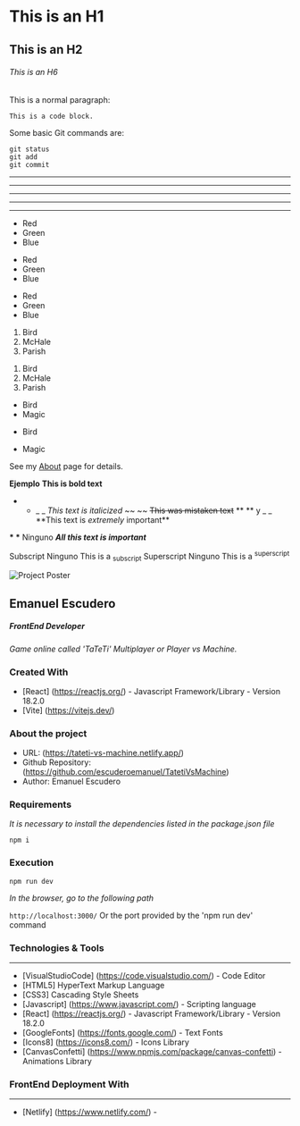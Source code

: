 <!-- Titles -->

# This is an H1

## This is an H2

###### This is an H6

<!-- Paragraph -->
<p>This is a normal paragraph:</p>

<!-- Code Block -->
<pre><code>This is a code block.
</code></pre>

Some basic Git commands are:

```
git status
git add
git commit
```

<!-- Horizontal Lines -->

---

---

---

---

---

<!-- List & List Items-->

- Red
- Green
- Blue

* Red
* Green
* Blue

- Red
- Green
- Blue

1.  Bird
2.  McHale
3.  Parish

<ol>
<li>Bird</li>
<li>McHale</li>
<li>Parish</li>
</ol>

<ul>
<li>Bird</li>
<li>Magic</li>
</ul>

<ul>
<li><p>Bird</p></li>
<li><p>Magic</p></li>
</ul>

<!-- Local Resources -->

See my [About](/about/) page for details.

<!-- Bold -->

**Ejemplo**
**This is bold text**

<!-- Cursiva -->

- - \_ \_
    _This text is italicized_
    <!-- Tachado -->
    ~~ ~~
    ~~This was mistaken text~~
    \*\* ** y \_ \_
    **This text is _extremely_ important\*\*

<!-- All bold and cursive -->

**\* \*** Ninguno **_All this text is important_**

<!-- Subtext -->

Subscript <sub> </sub> Ninguno This is a <sub>subscript</sub>
Superscript <sup> </sup> Ninguno This is a <sup>superscript</sup>

<!--  -->

![Project Poster](https://i.ibb.co/TkCQBc1/Project-Poster.jpg)

## Emanuel Escudero

##### FrontEnd Developer

_Game online called 'TaTeTi' Multiplayer or Player vs Machine._

### Created With

- [React] (https://reactjs.org/) - Javascript Framework/Library - Version 18.2.0
- [Vite] (https://vitejs.dev/)

### About the project

- URL: (https://tateti-vs-machine.netlify.app/)
- Github Repository: (https://github.com/escuderoemanuel/TatetiVsMachine)
- Author: Emanuel Escudero

### Requirements

_It is necessary to install the dependencies listed in the package.json file_

`npm i`

### Execution

`npm run dev`

_In the browser, go to the following path_

`http://localhost:3000/` Or the port provided by the 'npm run dev' command

### Technologies & Tools

---

- [VisualStudioCode] (https://code.visualstudio.com/) - Code Editor
- [HTML5] HyperText Markup Language
- [CSS3] Cascading Style Sheets
- [Javascript] (https://www.javascript.com/) - Scripting language
- [React] (https://reactjs.org/) - Javascript Framework/Library - Version 18.2.0
- [GoogleFonts] (https://fonts.google.com/) - Text Fonts
- [Icons8] (https://icons8.com/) - Icons Library
- [CanvasConfetti] (https://www.npmjs.com/package/canvas-confetti) - Animations Library

### FrontEnd Deployment With

---

- [Netlify] (https://www.netlify.com/) -
